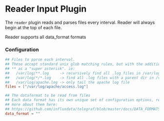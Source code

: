 # Reader Input Plugin

The `reader` plugin reads and parses files every interval.  Reader will always begin at the top of each file.

Reader supports all data_format formats

### Configuration

```toml
## Files to parse each interval.
## These accept standard unix glob matching rules, but with the addition of
## ** as a "super asterisk". ie:
##   /var/log/**.log     -> recursively find all .log files in /var/log
##   /var/log/*/*.log    -> find all .log files with a parent dir in /var/log
##   /var/log/apache.log -> only tail the apache log file
files = ["/var/log/apache/access.log"]

## The dataformat to be read from files
## Each data format has its own unique set of configuration options, read
## more about them here:
## https://github.com/influxdata/telegraf/blob/master/docs/DATA_FORMATS_INPUT.md
data_format = ""
```